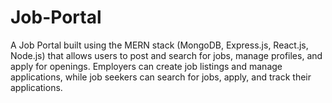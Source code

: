 # Job-Portal
A Job Portal built using the MERN stack (MongoDB, Express.js, React.js, Node.js) that allows users to post and search for jobs, manage profiles, and apply for openings. Employers can create job listings and manage applications, while job seekers can search for jobs, apply, and track their applications.
